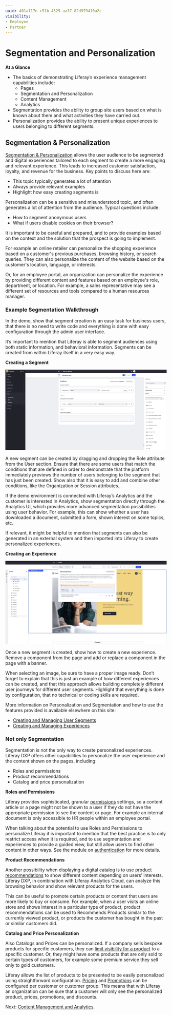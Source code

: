 ```yaml
---
uuid: 401a117e-c51b-4525-aa37-82d979410a2c
visibility: 
- Employee
- Partner
---
```


# Segmentation and Personalization

**At a Glance**

* The basics of demonstrating Liferay’s experience management capabilities include:
  * Pages
  * Segmentation and Personalization
  * Content Management
  * Analytics
* Segmentation provides the ability to group site users based on what is known about them and what activities they have carried out.
* Personalization provides the ability to present unique experiences to users belonging to different segments.

## Segmentation & Personalization

[Segmentation & Personalization](https://learn.liferay.com/web/guest/w/dxp/site-building/personalizing-site-experience) allows the user audience to be segmented and digital experiences tailored to each segment to create a more engaging and relevant experience. This leads to increased customer satisfaction, loyalty, and revenue for the business. Key points to discuss here are:

* This topic typically generates a lot of attention
* Always provide relevant examples
* Highlight how easy creating segments is

Personalization can be a sensitive and misunderstood topic, and often generates a lot of attention from the audience. Typical questions include:

* How to segment anonymous users
* What if users disable cookies on their browser?

It is important to be careful and prepared, and to provide examples based on the context and the solution that the prospect is going to implement.

For example an online retailer can personalize the shopping experience based on a customer's previous purchases, browsing history, or search queries. They can also personalize the content of the website based on the customer's location, language, or interests.

Or, for an employee portal, an organization can personalize the experience by providing different content and features based on an employee's role, department, or location. For example, a sales representative may see a different set of resources and tools compared to a human resources manager.

### Example Segmentation Walkthrough

In the demo, show that segment creation is an easy task for business users, that there is no need to write code and everything is done with easy configuration through the admin user interface.

It’s important to mention that Liferay is able to segment audiences using both static information, and behavioral information. Segments can be created from within Liferay itself in a very easy way.

**Creating a Segment**

![Liferay allows users to create new segments by dragging and dropping any number of attributes that describe users and their activities.](./segmentation-personalization/images/01.png)

A new segment can be created by dragging and dropping the Role attribute from the User section. Ensure that there are some users that match the conditions that are defined in order to demonstrate that the platform immediately previews the number of users belonging to the segment that has just been created. Show also that it is easy to add and combine other conditions, like the Organization or Session attributes..

If the demo environment is connected with Liferay’s Analytics and the customer is interested in Analytics, show segmentation directly through the Analytics UI, which provides more advanced segmentation possibilities using user behavior. For example, this can show whether a user has downloaded a document, submitted a form, shown interest on some topics, etc.

If relevant, it might be helpful to mention that segments can also be generated in an external system and then imported into Liferay to create personalized experiences.

**Creating an Experience**

![alt_text](./segmentation-personalization/images/02.png)

Once a new segment is created, show how to create a new experience. Remove a component from the page and add or replace a component in the page with a banner.

When selecting an image, be sure to have a proper image ready. Don’t forget to explain that this is just an example of how different experiences can be created, and that this approach allows building completely different user journeys for different user segments. Highlight that everything is done by configuration, that no technical or coding skills are required.

More information on Personalization and Segmentation and how to use the features provided is available elsewhere on this site:

* [Creating and Managing User Segments](https://learn.liferay.com/w/dxp/site-building/personalizing-site-experience/segmentation/creating-and-managing-user-segments)
* [Creating and Managing Experiences](https://learn.liferay.com/w/dxp/site-building/personalizing-site-experience/experience-personalization/creating-and-managing-experiences)

### Not only Segmentation

Segmentation is not the only way to create personalized experiences. Liferay DXP offers other capabilities to personalize the user experience and the content shown on the pages, including:

* Roles and permissions
* Product recommendations
* Catalog and price personalization

**Roles and Permissions**

Liferay provides sophisticated, granular [permissions](https://learn.liferay.com/web/guest/w/dxp/users-and-permissions/roles-and-permissions) settings, so a content article or a page might not be shown to a user if they do not have the appropriate permission to see the content or page. For example an internal document is only accessible to HR people within an employee portal.

When talking about the potential to use Roles and Permissions to personalize Liferay it is important to mention that the best practice is to only restrict access when it is required, and to use segmentation and experiences to provide a guided view, but still allow users to find other content in other ways. See the module on [authentication](../liferay-authentication.md) for more details.

**Product Recommendations**

Another possibility when displaying a digital catalog is to use [product recommendations](https://learn.liferay.com/web/guest/w/commerce/pricing/promoting-products/product-recommendations) to show different content depending on users’ interests. Liferay DXP, in combination with Liferay Analytics Cloud, can analyze this browsing behavior and show relevant products for the users. 

This can be useful to promote certain products or content that users are more likely to buy or consume. For example, when a user visits an online store and shows interest in a particular type of product, product recommendations can be used to Recommends Products similar to the currently viewed product, or products the customer has bought in the past or similar customers did.

**Catalog and Price Personalization**

Also Catalogs and Prices can be personalized. If a company sells bespoke products for specific customers, they can [limit visibility for a product](https://learn.liferay.com/en/w/commerce/product-management/creating-and-managing-products/products/configuring-product-visibility-using-account-groups) to a specific customer. Or, they might have some products that are only sold to certain types of customers, for example some premium service they sell only to gold customers. 

Liferay allows the list of products to be presented to be easily personalized using straightforward configuration. [Pricing](https://learn.liferay.com/w/commerce/pricing/creating-a-price-list) and [Promotions](https://learn.liferay.com/w/commerce/pricing/promoting-products/creating-a-promotion) can be configured per customer or customer group. This means that with Liferay an organization can be sure that a customer will only see the personalized product, prices, promotions, and discounts.

Next: [Content Management and Analytics](./content-management-analytics.md).
